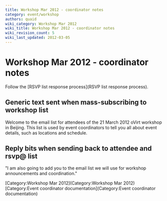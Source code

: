 ```yaml
---
title: Workshop Mar 2012 - coordinator notes
category: event/workshop
authors: quaid
wiki_category: Workshop Mar 2012
wiki_title: Workshop Mar 2012 - coordinator notes
wiki_revision_count: 5
wiki_last_updated: 2012-03-05
---
```


# Workshop Mar 2012 - coordinator notes

Follow the [RSVP list response process](RSVP list response process).

## Generic text sent when mass-subscribing to workshop list

Welcome to the email list for attendees of the 21 March 2012 oVirt workshop in Beijing. This list is used by event coordinators to tell you all about event details, such as locations and schedule.

## Reply bits when sending back to attendee and rsvp@ list

"I am also going to add you to the email list we will use for workshop announcements and coordination."

[Category:Workshop Mar 2012](Category:Workshop Mar 2012) [Category:Event coordinator documentation](Category:Event coordinator documentation)
